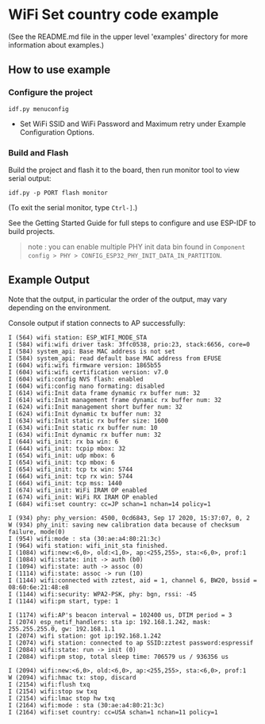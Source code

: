 # WiFi Set country code example

(See the README.md file in the upper level 'examples' directory for more information about examples.)


## How to use example

### Configure the project

```
idf.py menuconfig
```

* Set WiFi SSID and WiFi Password and Maximum retry under Example Configuration Options.

### Build and Flash

Build the project and flash it to the board, then run monitor tool to view serial output:

```
idf.py -p PORT flash monitor
```

(To exit the serial monitor, type ``Ctrl-]``.)

See the Getting Started Guide for full steps to configure and use ESP-IDF to build projects.

> note : you can enable multiple PHY init data bin found in `Component config > PHY > CONFIG_ESP32_PHY_INIT_DATA_IN_PARTITION`.

## Example Output
Note that the output, in particular the order of the output, may vary depending on the environment.

Console output if station connects to AP successfully:
```
I (564) wifi station: ESP_WIFI_MODE_STA
I (584) wifi:wifi driver task: 3ffc0538, prio:23, stack:6656, core=0
I (584) system_api: Base MAC address is not set
I (584) system_api: read default base MAC address from EFUSE
I (604) wifi:wifi firmware version: 1865b55
I (604) wifi:wifi certification version: v7.0
I (604) wifi:config NVS flash: enabled
I (604) wifi:config nano formating: disabled
I (614) wifi:Init data frame dynamic rx buffer num: 32
I (614) wifi:Init management frame dynamic rx buffer num: 32
I (624) wifi:Init management short buffer num: 32
I (624) wifi:Init dynamic tx buffer num: 32
I (634) wifi:Init static rx buffer size: 1600
I (634) wifi:Init static rx buffer num: 10
I (634) wifi:Init dynamic rx buffer num: 32
I (644) wifi_init: rx ba win: 6
I (644) wifi_init: tcpip mbox: 32
I (654) wifi_init: udp mbox: 6
I (654) wifi_init: tcp mbox: 6
I (654) wifi_init: tcp tx win: 5744
I (664) wifi_init: tcp rx win: 5744
I (664) wifi_init: tcp mss: 1440
I (674) wifi_init: WiFi IRAM OP enabled
I (674) wifi_init: WiFi RX IRAM OP enabled
I (684) wifi:set country: cc=JP schan=1 nchan=14 policy=1

I (934) phy: phy_version: 4500, 0cd6843, Sep 17 2020, 15:37:07, 0, 2
W (934) phy_init: saving new calibration data because of checksum failure, mode(0)
I (954) wifi:mode : sta (30:ae:a4:80:21:3c)
I (964) wifi station: wifi_init_sta finished.
I (1084) wifi:new:<6,0>, old:<1,0>, ap:<255,255>, sta:<6,0>, prof:1
I (1084) wifi:state: init -> auth (b0)
I (1094) wifi:state: auth -> assoc (0)
I (1114) wifi:state: assoc -> run (10)
I (1144) wifi:connected with zztest, aid = 1, channel 6, BW20, bssid = 08:60:6e:21:48:e8
I (1144) wifi:security: WPA2-PSK, phy: bgn, rssi: -45
I (1144) wifi:pm start, type: 1

I (1174) wifi:AP's beacon interval = 102400 us, DTIM period = 3
I (2074) esp_netif_handlers: sta ip: 192.168.1.242, mask: 255.255.255.0, gw: 192.168.1.1
I (2074) wifi station: got ip:192.168.1.242
I (2074) wifi station: connected to ap SSID:zztest password:espressif
I (2084) wifi:state: run -> init (0)
I (2084) wifi:pm stop, total sleep time: 706579 us / 936356 us

I (2094) wifi:new:<6,0>, old:<6,0>, ap:<255,255>, sta:<6,0>, prof:1
W (2094) wifi:hmac tx: stop, discard
I (2154) wifi:flush txq
I (2154) wifi:stop sw txq
I (2154) wifi:lmac stop hw txq
I (2164) wifi:mode : sta (30:ae:a4:80:21:3c)
I (2164) wifi:set country: cc=USA schan=1 nchan=11 policy=1
```
